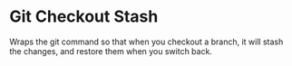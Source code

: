 # Git Checkout Stash

Wraps the git command so that when you checkout a branch, it will stash the changes, and restore them when you switch back.
